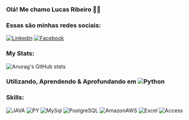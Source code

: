 ### Olá! Me chamo Lucas Ribeiro 👋😀


### Essas são minhas redes sociais:
[![Linkedin](https://img.shields.io/badge/LinkedIn-0077B5?style=for-the-badge&logo=linkedin&logoColor=white)](https://www.linkedin.com/in/lucas-ribeiro-5466b3173/)
[![Facebook](https://img.shields.io/badge/Facebook-1877F2?style=for-the-badge&logo=facebook&logoColor=white)](https://www.facebook.com/profile.php?id=100060945741160)


### My Stats:

![Anurag's GitHub stats](https://github-readme-stats.vercel.app/api?username=LucasRibeirodev&show_icons=true&theme=dark)

### Utilizando, Aprendendo & Aprofundando em ![Python](https://img.shields.io/badge/Python-3776AB?style=for-the-badge&logo=python&logoColor=white)

### Skills: 
![JAVA](https://img.shields.io/badge/Java-ED8B00?style=for-the-badge&logo=java&logoColor=white)
![PY](https://img.shields.io/badge/Python-14354C?style=for-the-badge&logo=python&logoColor=white)
![MySql](https://img.shields.io/badge/MySQL-00000F?style=for-the-badge&logo=mysql&logoColor=white)
![PostgreSQL](https://img.shields.io/badge/PostgreSQL-316192?style=for-the-badge&logo=postgresql&logoColor=white)
![AmazonAWS](https://img.shields.io/badge/Amazon_AWS-232F3E?style=for-the-badge&logo=amazon-aws&logoColor=white)
![Excel](https://img.shields.io/badge/Microsoft_Excel-217346?style=for-the-badge&logo=microsoft-excel&logoColor=white)
![Access](https://img.shields.io/badge/Microsoft_Access-A4373A?style=for-the-badge&logo=microsoft-access&logoColor=white)
